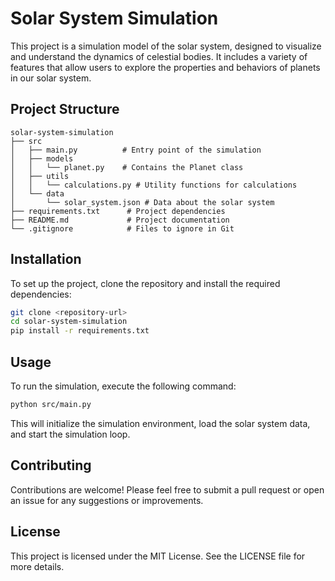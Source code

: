 # Solar System Simulation

This project is a simulation model of the solar system, designed to visualize and understand the dynamics of celestial bodies. It includes a variety of features that allow users to explore the properties and behaviors of planets in our solar system.

## Project Structure

```
solar-system-simulation
├── src
│   ├── main.py          # Entry point of the simulation
│   ├── models
│   │   └── planet.py    # Contains the Planet class
│   ├── utils
│   │   └── calculations.py # Utility functions for calculations
│   └── data
│       └── solar_system.json # Data about the solar system
├── requirements.txt      # Project dependencies
├── README.md             # Project documentation
└── .gitignore            # Files to ignore in Git
```

## Installation

To set up the project, clone the repository and install the required dependencies:

```bash
git clone <repository-url>
cd solar-system-simulation
pip install -r requirements.txt
```

## Usage

To run the simulation, execute the following command:

```bash
python src/main.py
```

This will initialize the simulation environment, load the solar system data, and start the simulation loop.

## Contributing

Contributions are welcome! Please feel free to submit a pull request or open an issue for any suggestions or improvements.

## License

This project is licensed under the MIT License. See the LICENSE file for more details.

